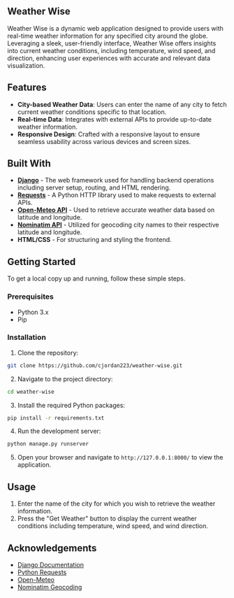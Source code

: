 ## Weather Wise

Weather Wise is a dynamic web application designed to provide users with real-time weather information for any specified city around the globe. Leveraging a sleek, user-friendly interface, Weather Wise offers insights into current weather conditions, including temperature, wind speed, and direction, enhancing user experiences with accurate and relevant data visualization.

## Features

- **City-based Weather Data**: Users can enter the name of any city to fetch current weather conditions specific to that location.
- **Real-time Data**: Integrates with external APIs to provide up-to-date weather information.
- **Responsive Design**: Crafted with a responsive layout to ensure seamless usability across various devices and screen sizes.

## Built With

- **[Django](https://www.djangoproject.com/)** - The web framework used for handling backend operations including server setup, routing, and HTML rendering.
- **[Requests](https://docs.python-requests.org/en/master/)** - A Python HTTP library used to make requests to external APIs.
- **[Open-Meteo API](https://open-meteo.com/)** - Used to retrieve accurate weather data based on latitude and longitude.
- **[Nominatim API](https://nominatim.org/)** - Utilized for geocoding city names to their respective latitude and longitude.
- **HTML/CSS** - For structuring and styling the frontend.

## Getting Started

To get a local copy up and running, follow these simple steps.

### Prerequisites

- Python 3.x
- Pip

### Installation

1. Clone the repository:
```bash
git clone https://github.com/cjordan223/weather-wise.git
```

2. Navigate to the project directory:
```bash
cd weather-wise
```

3. Install the required Python packages:
```bash
pip install -r requirements.txt
```

4. Run the development server:
```bash
python manage.py runserver
```

5. Open your browser and navigate to `http://127.0.0.1:8000/` to view the application.

## Usage

1. Enter the name of the city for which you wish to retrieve the weather information.
2. Press the "Get Weather" button to display the current weather conditions including temperature, wind speed, and wind direction.

 

## Acknowledgements

- [Django Documentation](https://docs.djangoproject.com/en/3.2/)
- [Python Requests](https://docs.python-requests.org/en/master/)
- [Open-Meteo](https://open-meteo.com/)
- [Nominatim Geocoding](https://nominatim.org/)
```

 
